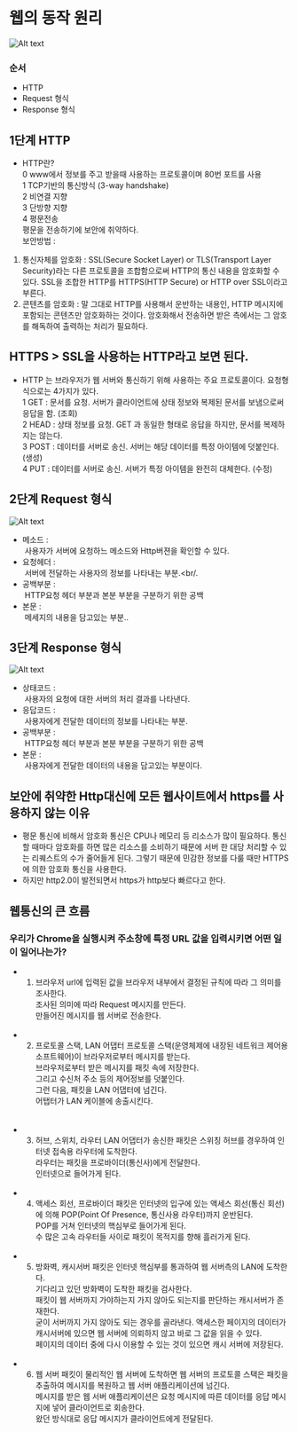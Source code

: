 # 웹의 동작 원리
![Alt text](http://tcpschool.com/lectures/img_webbasic_10.png)

### 순서
+ HTTP
+ Request 형식
+ Response 형식



## 1단계 HTTP
+ HTTP란?<br/>
 0 www에서 정보를 주고 받을때 사용하는 프로토콜이며 80번 포트를 사용<br/>
 1 TCP기반의 통신방식 (3-way handshake)<br/>
 2 비연결 지향<br/>
 3 단방향 지향<br/>
 4 평문전송<br/>
 평문을 전송하기에 보안에 취약하다.<br/>
 보안방법 : <br/>
 1. 통신자체를 암호화 : SSL(Secure Socket Layer) or TLS(Transport Layer Security)라는 다른 프로토콜을 조합함으로써 HTTP의 통신 내용을 암호화할 수     있다. SSL을 조합한 HTTP를 HTTPS(HTTP Secure) or HTTP over SSL이라고 부른다.<br/>
 2. 콘텐츠를 암호화 : 말 그대로 HTTP를 사용해서 운반하는 내용인, HTTP 메시지에 포함되는 콘텐츠만 암호화하는 것이다. 암호화해서 전송하면 받은 측에서는     그 암호를 해독하여 출력하는 처리가 필요하다.<br/>
 ## HTTPS > SSL을 사용하는 HTTP라고 보면 된다.<br/>
+ HTTP 는 브라우저가 웹 서버와 통신하기 위해 사용하는 주요 프로토콜이다. 요청형식으로는 4가지가 있다.<br/>
 1 GET : 문서를 요청. 서버가 클라이언트에 상태 정보와 복제된 문서를 보냄으로써 응답을 함. (조회)<br/>
 2 HEAD : 상태 정보를 요청. GET 과 동일한 형태로 응답을 하지만, 문서를 복제하지는 않는다.<br/>
 3 POST : 데이터를 서버로 송신. 서버는 해당 데이터를 특정 아이템에 덧붙인다. (생성)<br/>
 4 PUT : 데이터를 서버로 송신. 서버가 특정 아이템을 완전히 대체한다. (수정)<br/>
 
 ## 2단계 Request 형식
![Alt text](http://cfile1.uf.tistory.com/image/22061B47538F2A002614B6)
+ 메소드 : <br/>
  사용자가 서버에 요청하느 메소드와 Http버젼을 확인할 수 있다.<br/>
+ 요청헤더 : <br/>
  서버에 전달하는 사용자의 정보를 나타내는 부분.<br/.
+ 공백부분 : <br/>
  HTTP요청 헤더 부분과 본분 부분을 구분하기 위한 공백<br/>
+ 본문 : <br/>
  메세지의 내용을 담고있는 부분..
 
## 3단계 Response 형식
![Alt text](http://cfile1.uf.tistory.com/image/273BF650591B313219DBBB)
+ 상태코드 : <br/>
  사용자의 요청에 대한 서버의 처리 결과를 나타낸다.<br/>
+ 응답코드 : <br/>
  사용자에게 전달한 데이터의 정보를 나타내는 부분.<br/>
+ 공백부분 : <br/>
  HTTP요청 헤더 부분과 본분 부분을 구분하기 위한 공백<br/>
+ 본문 : <br/>
  사용자에게 전달한 데이터의 내용을 담고있는 부분이다.
  
## 보안에 취약한 Http대신에 모든 웹사이트에서 https를 사용하지 않는 이유
+ 평문 통신에 비해서 암호화 통신은 CPU나 메모리 등 리소스가 많이 필요하다. 통신할 때마다 암호화를 하면 많은 리소스를 소비하기 때문에 서버 한 대당 처리할 수 있는 리퀘스트의 수가 줄어들게 된다. 그렇기 때문에 민감한 정보를 다룰 때만 HTTPS에 의한 암호화 통신을 사용한다.
+ 하지만 http2.0이 발전되면서 https가 http보다 빠르다고 한다.

## 웹통신의 큰 흐름

### 우리가 Chrome을 실행시켜 주소창에 특정 URL 값을 입력시키면 어떤 일이 일어나는가?

+ 1. 브라우저
url에 입력된 값을 브라우저 내부에서 결정된 규칙에 따라 그 의미를 조사한다.<br/>
조사된 의미에 따라 Request 메시지를 만든다.<br/>
만들어진 메시지를 웹 서버로 전송한다.
<br/><br/>
+ 2. 프로토콜 스택, LAN 어댑터
프로토콜 스택(운영체제에 내장된 네트워크 제어용 소프트웨어)이 브라우저로부터 메시지를 받는다.<br/>
브라우저로부터 받은 메시지를 패킷 속에 저장한다.<br/>
그리고 수신처 주소 등의 제어정보를 덧붙인다.<br/>
그런 다음, 패킷을 LAN 어댑터에 넘긴다.<br/>
어탭터가 LAN 케이블에 송출시킨다.<br/>
<br/><br/>
+ 3. 허브, 스위치, 라우터
LAN 어댑터가 송신한 패킷은 스위칭 허브를 경우하여 인터넷 접속용 라우터에 도착한다.<br/>
라우터는 패킷을 프로바이더(통신사)에게 전달한다.<br/>
인터넷으로 들어가게 된다.
<br/><br/>
+ 4. 액세스 회선, 프로바이더
패킷은 인터넷의 입구에 있는 액세스 회선(통신 회선)에 의해 POP(Point Of Presence, 통신사용 라우터)까지 운반된다.<br/>
POP를 거쳐 인터넷의 핵심부로 들어가게 된다.<br/>
수 많은 고속 라우터들 사이로 패킷이 목적지를 향해 흘러가게 된다.
<br/><br/>
+ 5. 방화벽, 캐시서버
패킷은 인터넷 핵심부를 통과하여 웹 서버측의 LAN에 도착한다.<br/>
기다리고 있던 방화벽이 도착한 패킷을 검사한다.<br/>
패킷이 웹 서버까지 가야하는지 가지 않아도 되는지를 판단하는 캐시서버가 존재한다.<br/>
굳이 서버까지 가지 않아도 되는 경우를 골라낸다. 액세스한 페이지의 데이터가 캐시서버에 있으면 웹 서버에 의뢰하지 않고 바로 그 값을 읽을 수 있다.<br/>페이지의 데이터 중에 다시 이용할 수 있는 것이 있으면 캐시 서버에 저장된다.
<br/><br/>
+ 6. 웹 서버
패킷이 물리적인 웹 서버에 도착하면 웹 서버의 프로토콜 스택은 패킷을 추출하여 메시지를 복원하고 웹 서버 애플리케이션에 넘긴다.<br/>
메시지를 받은 웹 서버 애플리케이션은 요청 메시지에 따른 데이터를 응답 메시지에 넣어 클라이언트로 회송한다.<br/>
왔던 방식대로 응답 메시지가 클라이언트에게 전달된다.
